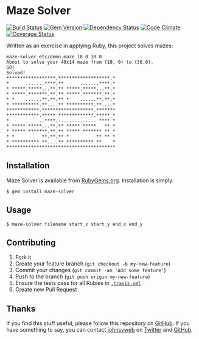 # Maze Solver
[![Build Status](https://travis-ci.org/johnsyweb/ruby_maze_solver.png)](https://travis-ci.org/johnsyweb/ruby_maze_solver)
[![Gem Version](https://badge.fury.io/rb/maze-solver.png)](http://badge.fury.io/rb/maze-solver)
[![Dependency Status](https://gemnasium.com/johnsyweb/ruby_maze_solver.png)](https://gemnasium.com/johnsyweb/ruby_maze_solver)
[![Code Climate](https://codeclimate.com/github/johnsyweb/ruby_maze_solver.png)](https://codeclimate.com/github/johnsyweb/ruby_maze_solver)
[![Coverage Status](https://coveralls.io/repos/johnsyweb/ruby_maze_solver/badge.png?branch=master)](https://coveralls.io/r/johnsyweb/ruby_maze_solver?branch=master)

Written as an exercise in applying Ruby, this project solves mazes:

    maze-solver etc/demo.maze 18 0 38 0
    About to solve your 40x14 maze from (18, 0) to (38,0).
    GO!
    Solved!
    ******************.*******************.*
    *      .......****.**      .......****.*
    * *****.*****...**.** *****.*****...**.*
    * *****.*******.**.** *****.*******.**.*
    * *    ......**.**.** *    ......**.**.*
    * **********.**....** **********.**....*
    ************.*******************.*******
    ************.***** *************.***** *
    *           ..****............... **** *
    * ***** *****...**.** ***** *****   ** *
    * ***** *******.**.** ***** ******* ** *
    * *          **.**.** *          ** ** *
    * ********** **....** ********** **    *
    ****************************************


## Installation

Maze Solver is available from
[RubyGems.org](https://rubygems.org/gems/maze-solver). Installation is simply:

    $ gem install maze-solver

## Usage

    $ maze-solver filename start_x start_y end_x end_y

## Contributing

1. Fork it
1. Create your feature branch (`git checkout -b my-new-feature`)
1. Commit your changes (`git commit -am 'Add some feature'`)
1. Push to the branch (`git push origin my-new-feature`)
1. Ensure the tests pass for all Rubies in [`.travis.yml`](https://github.com/johnsyweb/ruby_maze_solver/blob/master/.travis.yml)
1. Create new Pull Request

## Thanks

If you find this stuff useful, please follow this repository on
[GitHub](https://github.com/johnsyweb/ruby_maze_solver). If you have something to say,
you can contact [johnsyweb](http://johnsy.com/about/) on
[Twitter](http://twitter.com/johnsyweb/) and
[GitHub](https://github.com/johnsyweb/).

